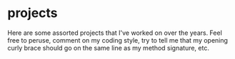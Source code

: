 # projects

Here are some assorted projects that I've worked on over the years. Feel free to peruse, comment on my coding style, try to tell me that my opening curly brace should go on the same line as my method signature, etc.
